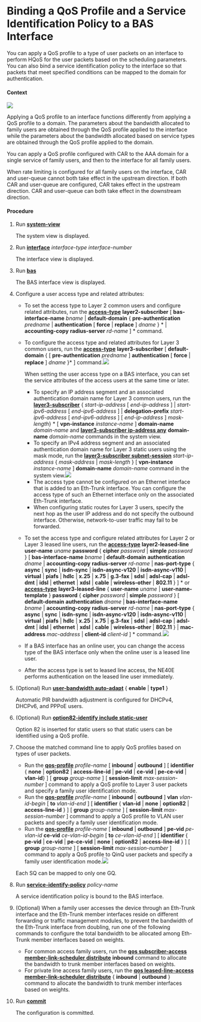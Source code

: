 Binding a QoS Profile and a Service Identification Policy to a BAS Interface
============================================================================

You can apply a QoS profile to a type of user packets on an interface to perform HQoS for the user packets based on the scheduling parameters. You can also bind a service identification policy to the interface so that packets that meet specified conditions can be mapped to the domain for authentication.

#### Context

![](../../../../public_sys-resources/note_3.0-en-us.png) 

Applying a QoS profile to an interface functions differently from applying a QoS profile to a domain. The parameters about the bandwidth allocated to family users are obtained through the QoS profile applied to the interface while the parameters about the bandwidth allocated based on service types are obtained through the QoS profile applied to the domain.

You can apply a QoS profile configured with CAR to the AAA domain for a single service of family users, and then to the interface for all family users.

When rate limiting is configured for all family users on the interface, CAR and user-queue cannot both take effect in the upstream direction. If both CAR and user-queue are configured, CAR takes effect in the upstream direction. CAR and user-queue can both take effect in the downstream direction.



#### Procedure

1. Run [**system-view**](cmdqueryname=system-view)
   
   
   
   The system view is displayed.
2. Run [**interface**](cmdqueryname=interface) *interface-type* *interface-number*
   
   
   
   The interface view is displayed.
3. Run [**bas**](cmdqueryname=bas)
   
   
   
   The BAS interface view is displayed.
4. Configure a user access type and related attributes:
   
   
   * To set the access type to Layer 2 common users and configure related attributes, run the [**access-type**](cmdqueryname=access-type) **layer2-subscriber** [ **bas-interface-name** *bname* | **default-domain** { **pre-authentication** *predname* | **authentication** [ **force** | **replace** ] *dname* } \* | **accounting-copy** **radius-server** *rd-name* ] \* command.
   * To configure the access type and related attributes for Layer 3 common users, run the [**access-type**](cmdqueryname=access-type) **layer3-subscriber** [ **default-domain** { [ **pre-authentication** *predname* ] **authentication** [ **force** | **replace** ] *dname* }\* ] command.![](../../../../public_sys-resources/note_3.0-en-us.png) 
     
     When setting the user access type on a BAS interface, you can set the service attributes of the access users at the same time or later.
     
     + To specify an IP address segment and an associated authentication domain name for Layer 3 common users, run the [**layer3-subscriber**](cmdqueryname=layer3-subscriber) { *start-ip-address* [ *end-ip-address* ] | *start-ipv6-address* [ *end-ipv6-address* ] | **delegation-prefix** *start-ipv6-address* [ *end-ipv6-address* ] [ *end-ip-address* ] *mask-length*} \* [ **vpn-instance** *instance-name* ] **domain-name** *domain-name* and [**layer3-subscriber ip-address any**](cmdqueryname=layer3-subscriber+ip-address+any) **domain-name** *domain-name* commands in the system view.
     + To specify an IPv4 address segment and an associated authentication domain name for Layer 3 static users using the mask mode, run the [**layer3-subscriber subnet-session**](cmdqueryname=layer3-subscriber+subnet-session) *start-ip-address* { *mask-address* | *mask-length* } [ **vpn-instance** *instance-name* ] **domain-name** *domain-name* command in the system view.![](../../../../public_sys-resources/note_3.0-en-us.png) 
     + The access type cannot be configured on an Ethernet interface that is added to an Eth-Trunk interface. You can configure the access type of such an Ethernet interface only on the associated Eth-Trunk interface.
     + When configuring static routes for Layer 3 users, specify the next hop as the user IP address and do not specify the outbound interface. Otherwise, network-to-user traffic may fail to be forwarded.
   
   
   * To set the access type and configure related attributes for Layer 2 or Layer 3 leased line users, run the [**access-type**](cmdqueryname=access-type) **layer2-leased-line** **user-name** *uname* **password** { **cipher** *password* | **simple** *password* } [ **bas-interface-name** *bname* | **default-domain** **authentication** *dname* | **accounting-copy** **radius-server** *rd-name* | **nas-port-type** { **async** | **sync** | **isdn-sync** | **isdn-async-v120** | **isdn-async-v110** | **virtual** | **piafs** | **hdlc** | **x.25** | **x.75** | **g.3-fax** | **sdsl** | **adsl-cap** | **adsl-dmt** | **idsl** | **ethernet** | **xdsl** | **cable** | **wireless-other** | **802.11** } ] \* or [**access-type**](cmdqueryname=access-type) **layer3-leased-line** { **user-name** *uname* | **user-name-template** } **password** { **cipher** *password* | **simple** *password* } [ **default-domain** **authentication** *dname* | **bas-interface-name** *bname* | **accounting-copy** **radius-server** *rd-name* | **nas-port-type** { **async** | **sync** | **isdn-sync** | **isdn-async-v120** | **isdn-async-v110** | **virtual** | **piafs** | **hdlc** | **x.25** | **x.75** | **g.3-fax** | **sdsl** | **adsl-cap** | **adsl-dmt** | **idsl** | **ethernet** | **xdsl** | **cable** | **wireless-other** | **802.11** } | **mac-address** *mac-address* | **client-id** *client-id* ] \* command.![](../../../../public_sys-resources/note_3.0-en-us.png) 
   * If a BAS interface has an online user, you can change the access type of the BAS interface only when the online user is a leased line user.
   * After the access type is set to leased line access, the NE40E performs authentication on the leased line user immediately.
5. (Optional) Run [**user-bandwidth auto-adapt**](cmdqueryname=user-bandwidth+auto-adapt) { **enable** | **type1** }
   
   
   
   Automatic PIR bandwidth adjustment is configured for DHCPv4, DHCPv6, and PPPoE users.
6. (Optional) Run [**option82-identify include static-user**](cmdqueryname=option82-identify+include+static-user)
   
   
   
   Option 82 is inserted for static users so that static users can be identified using a QoS profile.
7. Choose the matched command line to apply QoS profiles based on types of user packets.
   
   
   * Run the [**qos-profile**](cmdqueryname=qos-profile) *profile-name* [ **inbound** | **outbound** ] [ **identifier** { **none** | **option82** | **access-line-id** | **pe-vid** | **ce-vid** | **pe-ce-vid** | **vlan-id**} ] [ **group** *group-name* ] [ **session-limit** *max-session-number* ] command to apply a QoS profile to Layer 3 user packets and specify a family user identification mode.
   * Run the [**qos-profile**](cmdqueryname=qos-profile) *profile-name* [ **inbound** | **outbound** ] **vlan** *vlan-id-begin* [ **to** *vlan-id-end* ] [ **identifier** { **vlan-id** | **none** | **option82** | **access-line-id** } ] [ **group** *group-name* ] [ **session-limit** *max-session-number* ] command to apply a QoS profile to VLAN user packets and specify a family user identification mode.
   * Run the [**qos-profile**](cmdqueryname=qos-profile) *profile-name* [ **inbound** | **outbound** ] **pe-vid** *pe-vlan-id* **ce-vid** *ce-vlan-id-begin* [ **to** *ce-vlan-id-end* ] [ **identifier** { **pe-vid** | **ce-vid** | **pe-ce-vid** | **none** | **option82** | **access-line-id** } ] [ **group** *group-name* ] [ **session-limit** *max-session-number* ] command to apply a QoS profile to QinQ user packets and specify a family user identification mode.![](../../../../public_sys-resources/note_3.0-en-us.png) 
   
   Each SQ can be mapped to only one GQ.
8. Run [**service-identify-policy**](cmdqueryname=service-identify-policy) *policy-name*
   
   
   
   A service identification policy is bound to the BAS interface.
9. (Optional) When a family user accesses the device through an Eth-Trunk interface and the Eth-Trunk member interfaces reside on different forwarding or traffic management modules, to prevent the bandwidth of the Eth-Trunk interface from doubling, run one of the following commands to configure the total bandwidth to be allocated among Eth-Trunk member interfaces based on weights.
   
   
   * For common access family users, run the [**qos subscriber-access member-link-scheduler distribute**](cmdqueryname=qos+subscriber-access+member-link-scheduler+distribute) **inbound** command to allocate the bandwidth to trunk member interfaces based on weights.
   * For private line access family users, run the [**qos leased-line-access member-link-scheduler distribute**](cmdqueryname=qos+leased-line-access+member-link-scheduler+distribute) { **inbound** | **outbound** } command to allocate the bandwidth to trunk member interfaces based on weights.
10. Run [**commit**](cmdqueryname=commit)
    
    
    
    The configuration is committed.
